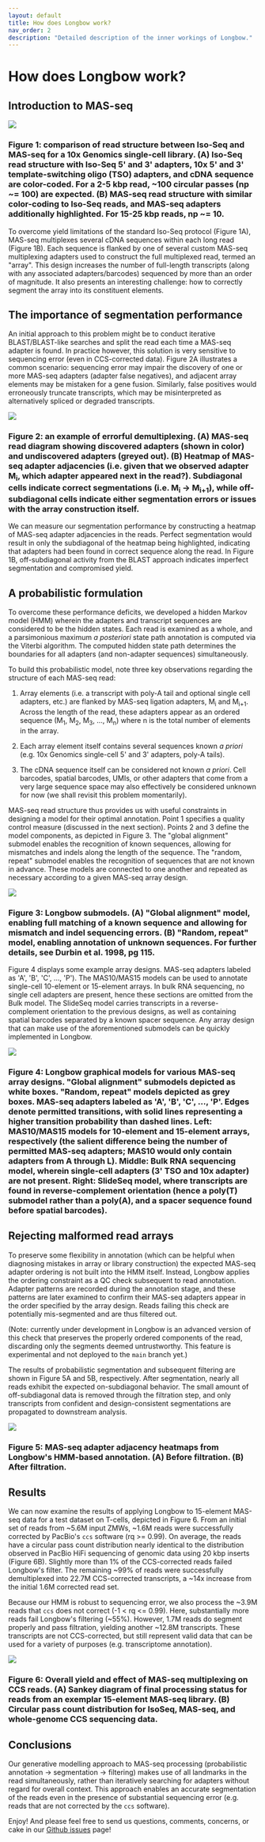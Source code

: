 ```yaml
---
layout: default
title: How does Longbow work?
nav_order: 2
description: "Detailed description of the inner workings of Longbow."
---
```


# How does Longbow work?

## Introduction to MAS-seq

![](figures/masseq_concept.png)
### Figure 1: comparison of read structure between Iso-Seq and MAS-seq for a 10x Genomics single-cell library. (A) Iso-Seq read structure with Iso-Seq 5' and 3' adapters, 10x 5' and 3' template-switching oligo (TSO) adapters, and cDNA sequence are color-coded. For a 2-5 kbp read, ~100 circular passes (np ~= 100) are expected. (B) MAS-seq read structure with similar color-coding to Iso-Seq reads, and MAS-seq adapters additionally highlighted. For 15-25 kbp reads, np ~= 10.

To overcome yield limitations of the standard Iso-Seq protocol (Figure 1A), MAS-seq multiplexes several cDNA sequences within each long read (Figure 1B). Each sequence is flanked by one of several custom MAS-seq multiplexing adapters used to construct the full multiplexed read, termed an "array". This design increases the number of full-length transcripts (along with any associated adapters/barcodes) sequenced by more than an order of magnitude. It also presents an interesting challenge: how to correctly segment the array into its constituent elements.

## The importance of segmentation performance

An initial approach to this problem might be to conduct iterative BLAST/BLAST-like searches and split the read each time a MAS-seq adapter is found. In practice however, this solution is very sensitive to sequencing error (even in CCS-corrected data). Figure 2A illustrates a common scenario: sequencing error may impair the discovery of one or more MAS-seq adapters (adapter false negatives), and adjacent array elements may be mistaken for a gene fusion. Similarly, false positives would erroneously truncate transcripts, which may be misinterpreted as alternatively spliced or degraded transcripts.

![](figures/bad_demux2.png)
### Figure 2: an example of errorful demultiplexing. (A) MAS-seq read diagram showing discovered adapters (shown in color) and undiscovered adapters (greyed out). (B) Heatmap of MAS-seq adapter adjacencies (i.e. given that we observed adapter M<sub>i</sub>, which adapter appeared next in the read?). Subdiagonal cells indicate correct segmentations (i.e. M<sub>i</sub> -> M<sub>i+1</sub>), while off-subdiagonal cells indicate either segmentation errors or issues with the array construction itself.

We can measure our segmentation performance by constructing a heatmap of MAS-seq adapter adjacencies in the reads. Perfect segmentation would result in only the subdiagonal of the heatmap being highlighted, indicating that adapters had been found in correct sequence along the read. In Figure 1B, off-subdiagonal activity from the BLAST approach indicates imperfect segmentation and compromised yield.

## A probabilistic formulation

To overcome these performance deficits, we developed a hidden Markov model (HMM) wherein the adapters and transcript sequences are considered to be the hidden states.  Each read is examined as a whole, and a parsimonious maximum _a posteriori_ state path annotation is computed via the Viterbi algorithm. The computed hidden state path determines the boundaries for all adapters (and non-adapter sequences) simultaneously.

To build this probabilistic model, note three key observations regarding the structure of each MAS-seq read:

1. Array elements (i.e. a transcript with poly-A tail and optional single cell adapters, etc.) are flanked by MAS-seq ligation adapters, M<sub>i</sub> and M<sub>i+1</sub>. Across the length of the read, these adapters appear as an ordered sequence (M<sub>1</sub>, M<sub>2</sub>, M<sub>3</sub>, ..., M<sub>n</sub>) where n is the total number of elements in the array.
   
2. Each array element itself contains several sequences known _a priori_ (e.g. 10x Genomics single-cell 5' and 3' adapters, poly-A tails).
   
3. The cDNA sequence itself can be considered not known _a priori_. Cell barcodes, spatial barcodes, UMIs, or other adapters that come from a very large sequence space may also effectively be considered unknown for now (we shall revisit this problem momentarily).

MAS-seq read structure thus provides us with useful constraints in designing a model for their optimal annotation. Point 1 specifies a quality control measure (discussed in the next section). Points 2 and 3 define the model components, as depicted in Figure 3.  The "global alignment" submodel enables the recognition of known sequences, allowing for mismatches and indels along the length of the sequence.  The "random, repeat" submodel enables the recognition of sequences that are not known in advance.  These models are connected to one another and repeated as necessary according to a given MAS-seq array design.

![](figures/model_components.png)
### Figure 3: Longbow submodels. (A) "Global alignment" model, enabling full matching of a known sequence and allowing for mismatch and indel sequencing errors. (B) "Random, repeat" model, enabling annotation of unknown sequences.  For further details, see Durbin et al. 1998, pg 115.


Figure 4 displays some example array designs. MAS-seq adapters labeled as 'A', 'B', 'C', ..., 'P'). The MAS10/MAS15 models can be used to annotate single-cell 10-element or 15-element arrays. In bulk RNA sequencing, no single cell adapters are present, hence these sections are omitted from the Bulk model. The SlideSeq model carries transcripts in a reverse-complement orientation to the previous designs, as well as containing spatial barcodes separated by a known spacer sequence. Any array design that can make use of the aforementioned submodels can be quickly implemented in Longbow.

![](figures/models.png)
### Figure 4: Longbow graphical models for various MAS-seq array designs. "Global alignment" submodels depicted as white boxes. "Random, repeat" models depicted as grey boxes. MAS-seq adapters labeled as 'A', 'B', 'C', ..., 'P'.  Edges denote permitted transitions, with solid lines representing a higher transition probability than dashed lines.  Left: MAS10/MAS15 models for 10-element and 15-element arrays, respectively (the salient difference being the number of permitted MAS-seq adapters; MAS10 would only contain adapters from A through L). Middle: Bulk RNA sequencing model, wherein single-cell adapters (3' TSO and 10x adapter) are not present. Right: SlideSeq model, where transcripts are found in reverse-complement orientation (hence a poly(T) submodel rather than a poly(A), and a spacer sequence found before spatial barcodes).

## Rejecting malformed read arrays

To preserve some flexibility in annotation (which can be helpful when diagnosing mistakes in array or library construction) the expected MAS-seq adapter ordering is not built into the HMM itself. Instead, Longbow applies the ordering constraint as a QC check subsequent to read annotation. Adapter patterns are recorded during the annotation stage, and these patterns are later examined to confirm their MAS-seq adapters appear in the order specified by the array design. Reads failing this check are potentially mis-segmented and are thus filtered out.

(Note: currently under development in Longbow is an advanced version of this check that preserves the properly ordered components of the read, discarding only the segments deemed untrustworthy. This feature is experimental and not deployed to the `main` branch yet.)

The results of probabilistic segmentation and subsequent filtering are shown in Figure 5A and 5B, respectively.  After segmentation, nearly all reads exhibit the expected on-subdiagonal behavior.  The small amount of off-subdiagonal data is removed through the filtration step, and only transcripts from confident and design-consistent segmentations are propagated to downstream analysis.

![](figures/before_after_filter.png)
### Figure 5: MAS-seq adapter adjacency heatmaps from Longbow's HMM-based annotation. (A) Before filtration. (B) After filtration.

## Results

We can now examine the results of applying Longbow to 15-element MAS-seq data for a test dataset on T-cells, depicted in Figure 6.  From an initial set of reads from ~5.6M input ZMWs, ~1.6M reads were successfully corrected by PacBio's `ccs` software (rq >= 0.99).  On average, the reads have a circular pass count distribution nearly identical to the distribution observed in PacBio HiFi sequencing of genomic data using 20 kbp inserts (Figure 6B).  Slightly more than 1% of the CCS-corrected reads failed Longbow's filter.  The remaining ~99% of reads were successfully demultiplexed into 22.7M CCS-corrected transcripts, a ~14x increase from the initial 1.6M corrected read set.

Because our HMM is robust to sequencing error, we also process the ~3.9M reads that `ccs` does not correct (-1 < rq <= 0.99).  Here, substantially more reads fail Longbow's filtering (~55%).  However, 1.7M reads do segment properly and pass filtration, yielding another ~12.8M transcripts. These transcripts are not CCS-corrected, but still represent valid data that can be used for a variety of purposes (e.g. transcriptome annotation).

![](figures/sankey_and_ccs_passes.png)
### Figure 6: Overall yield and effect of MAS-seq multiplexing on CCS reads. (A) Sankey diagram of final processing status for reads from an exemplar 15-element MAS-seq library. (B) Circular pass count distribution for IsoSeq, MAS-seq, and whole-genome CCS sequencing data.

## Conclusions

Our generative modelling approach to MAS-seq processing (probabilistic annotation -> segmentation -> filtering) makes use of all landmarks in the read simultaneously, rather than iteratively searching for adapters without regard for overall context. This approach enables an accurate segmentation of the reads even in the presence of substantial sequencing error (e.g. reads that are not corrected by the `ccs` software).

Enjoy! And please feel free to send us questions, comments, concerns, or cake in our [Github issues](https://github.com/broadinstitute/longbow/issues) page!
